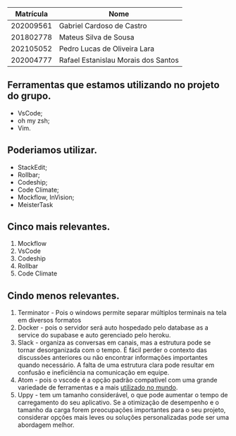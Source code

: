 |Matrícula|Nome|
|---|---|
|202009561|Gabriel Cardoso de Castro|
|201802778|Mateus Silva de Sousa|
|202105052|Pedro Lucas de Oliveira Lara|[
|202004777|Rafael Estanislau Morais dos Santos|

## Ferramentas que estamos utilizando no projeto do grupo.
- VsCode;
- oh my zsh;
- Vim.


## Poderiamos utilizar.
- StackEdit;
- Rollbar;
- Codeship;
- Code Climate;
- Mockflow, InVision;
- MeisterTask

## Cinco mais relevantes.
1. Mockflow
2. VsCode
3. Codeship
4. Rollbar
5. Code Climate

## Cindo menos relevantes.
1. Terminator - Pois o windows permite separar múltiplos terminais na tela em diversos formatos
2. Docker - pois o servidor será auto hospedado pelo database as a service do supabase e auto gerenciado pelo heroku.
3. Slack - organiza as conversas em canais, mas a estrutura pode se tornar desorganizada com o tempo. É fácil perder o contexto das discussões anteriores ou não encontrar informações importantes quando necessário. A falta de uma estrutura clara pode resultar em confusão e ineficiência na comunicação em equipe.
4. Atom - pois o vscode é a opção padrão compativel com uma grande variedade de ferramentas e a mais [utilizado no mundo](https://kenzie.com.br/blog/ide-para-programacao/#:~:text=Segundo%20uma%20pesquisa%20feita%20pelo,editor%20de%20c%C3%B3digo%20Visual%20Studio).
5. Uppy - tem um tamanho considerável, o que pode aumentar o tempo de carregamento do seu aplicativo. Se a otimização de desempenho e o tamanho da carga forem preocupações importantes para o seu projeto, considerar opções mais leves ou soluções personalizadas pode ser uma abordagem melhor.


